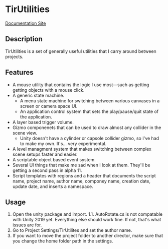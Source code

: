 # TirUtilities

[Documentation Site](https://tiranice.github.io/TirUtilities/)

## Description

TirUtilities is a set of generally useful utilities that I carry around between projects.

## Features

- A mouse utility that contains the logic I use most—such as getting getting objects with a mouse click.
- A generic state machine.
  - A menu state machine for switching between various canvases in a screen or camera space UI.
  - An application control system that sets the play/pause/quit state of the application.
- A layer based trigger volume.
- Gizmo componenets that can be used to draw almost any collider in the scene view.
  - Unity doesn't have a cylinder or capsole collider gizmo, so I've had to make my own.  It's... very experimental.
- A level managment system that makes switching between complex scene setups faster and easier.
- A scriptable object based event system.
- Several UI things that make me sad when I look at them.  They'll be getting a second pass in alpha 11.
- Script templates with regions and a header that documents the script name, project name, author name, componey name, creation date, update date, and inserts a namespace.

## Usage

1. Open the unity package and import.
  1.1. AutoRotate.cs is not compatable with Unity 2019 yet. Everything else should work fine.  If not, that's what issues are for.
2. Go to Project Settings/TirUtilites and set the author name.
3. If you want to move the project folder to another director, make sure that you change the home folder path in the settings.
